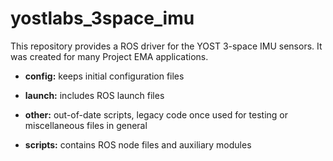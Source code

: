 # yostlabs_3space_imu
This repository provides a ROS driver for the YOST 3-space IMU sensors. It was 
created for many Project EMA applications.

- **config:** keeps initial configuration files

- **launch:** includes ROS launch files

- **other:** out-of-date scripts, legacy code once used for testing or miscellaneous 
files in general

- **scripts:** contains ROS node files and auxiliary modules
